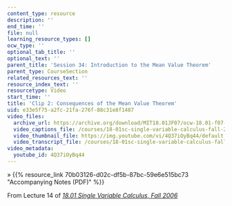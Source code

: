 ```yaml
---
content_type: resource
description: ''
end_time: ''
file: null
learning_resource_types: []
ocw_type: ''
optional_tab_title: ''
optional_text: ''
parent_title: 'Session 34: Introduction to the Mean Value Theorem'
parent_type: CourseSection
related_resources_text: ''
resource_index_text: ''
resourcetype: Video
start_time: ''
title: 'Clip 2: Consequences of the Mean Value Theorem'
uid: e33e5f75-a2fc-21fa-276f-88c31e8f1487
video_files:
  archive_url: https://archive.org/download/MIT18.01JF07/ocw-18.01-f07-lec14_300k.mp4
  video_captions_file: /courses/18-01sc-single-variable-calculus-fall-2010/623212de6c2c547dac52b5fd4a0e6924_4Q37iOyBq44.vtt
  video_thumbnail_file: https://img.youtube.com/vi/4Q37iOyBq44/default.jpg
  video_transcript_file: /courses/18-01sc-single-variable-calculus-fall-2010/c88d5f6be06216d68cdb4863e5d30768_4Q37iOyBq44.pdf
video_metadata:
  youtube_id: 4Q37iOyBq44
---
```


» {{% resource_link 70b03126-d02c-df5b-87bc-59e6e515bc73 "Accompanying Notes (PDF)" %}}

From Lecture 14 of [_18.01 Single Variable Calculus, Fall 2006_](/courses/18-01-single-variable-calculus-fall-2006/video_galleries/video-lectures)